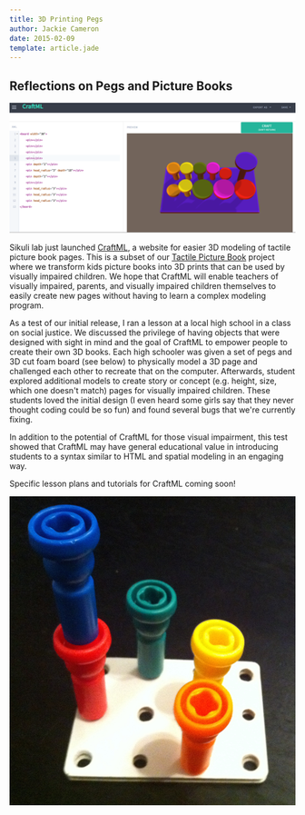 ```yaml
---
title: 3D Printing Pegs
author: Jackie Cameron
date: 2015-02-09
template: article.jade
---
```


##  Reflections on Pegs and Picture Books

![CraftML website](CraftML.png)

Sikuli lab just launched [CraftML](http://craftml.org), a website for easier 3D modeling of tactile picture book pages.  This is a subset of our [Tactile Picture Book](http://http://www.tactilepicturebooks.org/) project where we transform kids picture books into 3D prints that can be used by visually impaired children.  We hope that CraftML will enable teachers of visually impaired, parents, and visually impaired children themselves to easily create new pages without having to learn a complex modeling program.  

As a test of our initial release, I ran a lesson at a local high school in a class  on social justice.  We discussed the privilege of having objects that were designed with sight in mind and the goal of CraftML to empower people to create their own 3D books. Each high schooler was given a set of pegs and 3D cut foam board (see below) to physically model a 3D page and challenged each other to recreate that on the computer.  Afterwards, student explored additional models to create story or concept (e.g. height, size, which one doesn't match) pages for visually impaired children.  These students loved the initial design (I even heard some girls say that they never thought coding could be so fun) and found several bugs that we're currently fixing.

In addition to the potential of CraftML for those visual impairment, this test showed that CraftML may have general educational value in introducing students to a syntax similar to HTML and spatial modeling in an engaging way.

Specific lesson plans and tutorials for CraftML coming soon!

![pegs photo](pegs.jpg)

